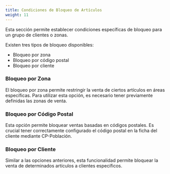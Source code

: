 ```yaml
---
title: Condiciones de Bloqueo de Artículos
weight: 11
---
```


Esta sección permite establecer condiciones específicas de bloqueo para un grupo de clientes o zonas.

Existen tres tipos de bloqueo disponibles:

- Bloqueo por zona
- Bloqueo por código postal
- Bloqueo por cliente

### Bloqueo por Zona

El bloqueo por zona permite restringir la venta de ciertos artículos en áreas específicas. Para utilizar esta opción, es necesario tener previamente definidas las zonas de venta.

### Bloqueo por Código Postal

Esta opción permite bloquear ventas basadas en códigos postales. Es crucial tener correctamente configurado el código postal en la ficha del cliente mediante CP-Población.

### Bloqueo por Cliente

Similar a las opciones anteriores, esta funcionalidad permite bloquear la venta de determinados artículos a clientes específicos.
